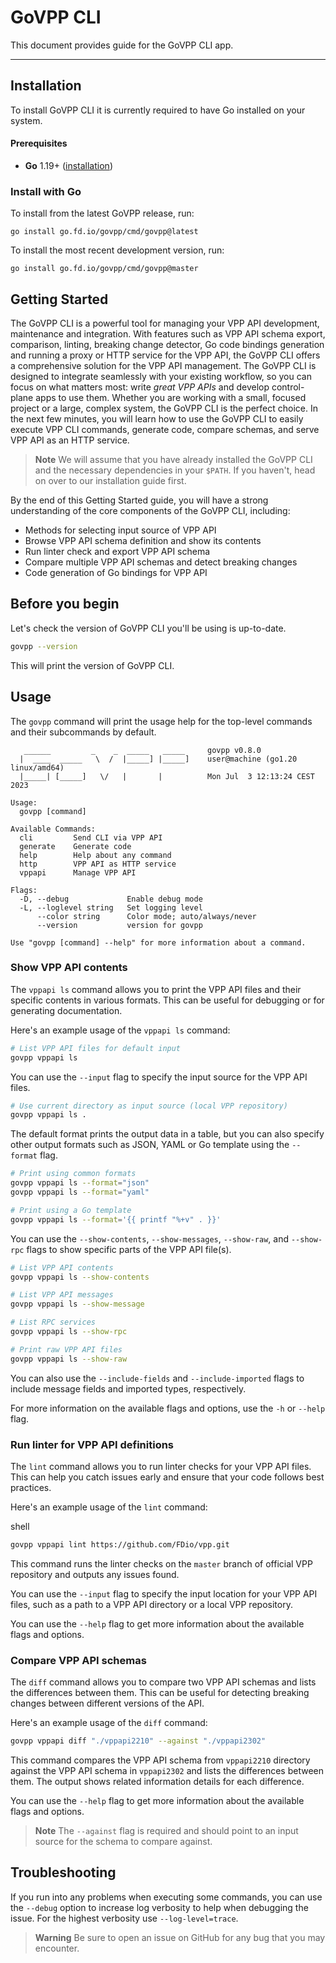 # GoVPP CLI

This document provides guide for the GoVPP CLI app.

---

## Installation

To install GoVPP CLI it is currently required to have Go installed on your system.

#### Prerequisites
 
- **Go** 1.19+ ([installation](https://go.dev/doc/install))

### Install with Go

To install from the latest GoVPP release, run:

```shell
go install go.fd.io/govpp/cmd/govpp@latest
```

To install the most recent development version, run: 

```shell
go install go.fd.io/govpp/cmd/govpp@master
```

## Getting Started

The GoVPP CLI is a powerful tool for managing your VPP API development, maintenance and integration. With features such as VPP API schema export, comparison, linting, breaking change detector, Go code bindings generation and running a proxy or HTTP service for the VPP API, the GoVPP CLI offers a comprehensive solution for the VPP API management. The GoVPP CLI is designed to integrate seamlessly with your existing workflow, so you can focus on what matters most: write _great VPP APIs_ and develop control-plane apps to use them. Whether you are working with a small, focused project or a large, complex system, the GoVPP CLI is the perfect choice. In the next few minutes, you will learn how to use the GoVPP CLI to easily execute VPP CLI commands, generate code, compare schemas, and serve VPP API as an HTTP service.

> **Note**
> We will assume that you have already installed the GoVPP CLI and the necessary dependencies in your `$PATH`. If you haven't, head on over to our installation guide first.

By the end of this Getting Started guide, you will have a strong understanding of the core components of the GoVPP CLI, including:

- Methods for selecting input source of VPP API
- Browse VPP API schema definition and show its contents
- Run linter check and export VPP API schema
- Compare multiple VPP API schemas and detect breaking changes
- Code generation of Go bindings for VPP API

## Before you begin

Let's check the version of GoVPP CLI you'll be using is up-to-date.

```sh
govpp --version
```

This will print the version of GoVPP CLI.

## Usage

The `govpp` command will print the usage help for the top-level commands and their subcommands by default.

```
   ______         _    _  _____   _____     govpp v0.8.0
  |  ____  _____   \  /  |_____] |_____]    user@machine (go1.20 linux/amd64)
  |_____| [_____]   \/   |       |          Mon Jul  3 12:13:24 CEST 2023
                                          
Usage:
  govpp [command]
  
Available Commands:
  cli         Send CLI via VPP API
  generate    Generate code
  help        Help about any command
  http        VPP API as HTTP service
  vppapi      Manage VPP API

Flags:
  -D, --debug             Enable debug mode
  -L, --loglevel string   Set logging level
      --color string      Color mode; auto/always/never
      --version           version for govpp

Use "govpp [command] --help" for more information about a command.
```

### Show VPP API contents

The `vppapi ls` command allows you to print the VPP API files and their specific contents
in various formats. This can be useful for debugging or for generating documentation.

Here's an example usage of the `vppapi ls` command:

```sh
# List VPP API files for default input
govpp vppapi ls
```

You can use the `--input` flag to specify the input source for the VPP API files.

```sh
# Use current directory as input source (local VPP repository)
govpp vppapi ls .
```

The default format prints the output data in a table, but you can also specify 
other output formats such as JSON, YAML or Go template using the `--format` flag.

```sh
# Print using common formats
govpp vppapi ls --format="json"
govpp vppapi ls --format="yaml"

# Print using a Go template
govpp vppapi ls --format='{{ printf "%+v" . }}'
```

You can use the `--show-contents`, `--show-messages`, `--show-raw`, and `--show-rpc` 
flags to show specific parts of the VPP API file(s).

```sh
# List VPP API contents
govpp vppapi ls --show-contents

# List VPP API messages
govpp vppapi ls --show-message

# List RPC services
govpp vppapi ls --show-rpc

# Print raw VPP API files
govpp vppapi ls --show-raw
```

You can also use the `--include-fields` and `--include-imported` flags to include 
message fields and imported types, respectively.

For more information on the available flags and options, use the `-h` or `--help` flag.

### Run linter for VPP API definitions

The `lint` command allows you to run linter checks for your VPP API files. This can help you catch issues early and ensure that your code follows best practices.

Here's an example usage of the `lint` command:

shell
```sh
govpp vppapi lint https://github.com/FDio/vpp.git
```

This command runs the linter checks on the `master` branch of official VPP repository and outputs any issues found.

You can use the `--input` flag to specify the input location for your VPP API files, such as a path to a VPP API directory or a local VPP repository.

You can use the `--help` flag to get more information about the available flags and options.

### Compare VPP API schemas

The `diff` command allows you to compare two VPP API schemas and lists the differences between them. This can be useful for detecting breaking changes between different versions of the API.

Here's an example usage of the `diff` command:

```sh
govpp vppapi diff "./vppapi2210" --against "./vppapi2302"
```

This command compares the VPP API schema from `vppapi2210` directory against the VPP API schema in `vppapi2302` and lists the differences between them. The output shows related information details for each difference.

You can use the `--help` flag to get more information about the available flags and options.

> **Note**
> The `--against` flag is required and should point to an input source for the schema to compare against.

## Troubleshooting

If you run into any problems when executing some commands, you can use the `--debug` option to increase log verbosity to help when debugging the issue.
For the highest verbosity use `--log-level=trace`.


> **Warning**
> Be sure to open an issue on GitHub for any bug that you may encounter.
